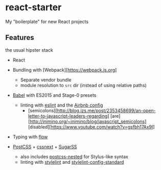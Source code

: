 # react-starter
My "boilerplate" for new React projects

## Features
the usual hipster stack

* React
* Bundling with [Webpack][https://webpack.js.org]
  * Separate vendor bundle
  * module resolution to `src` dir (instead of using relative paths)
* [Babel](https://babeljs.io) with ES2015 and Stage-0 presets
  * linting with [eslint](http://eslint.org/) and the [Airbnb config](https://github.com/airbnb/javascript)
    * [semicolons][http://blog.izs.me/post/2353458699/an-open-letter-to-javascript-leaders-regarding] [are][http://inimino.org/~inimino/blog/javascript_semicolons] [disabled][https://www.youtube.com/watch?v=gsfbh17Ax9I]

* Typing with [flow](https://flow.org/)
* [PostCSS](http://postcss.org) + [cssnext](https://cssnext.io) + [SugarSS](https://github.com/postcss/sugarss)
  * also includes [postcss-nested](https://github.com/postcss/postcss-nested) for Stylus-like syntax
  * linting with [stylelint](https://stylelint.io) and [stylelint-config-standard](https://github.com/stylelint/stylelint-config-standard)

